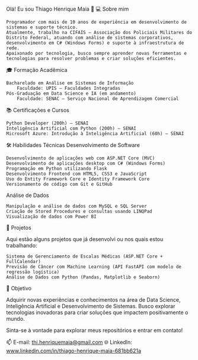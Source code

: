 Olá! Eu sou Thiago Henrique Maia 👋
💻 Sobre mim

    Programador com mais de 10 anos de experiência em desenvolvimento de sistemas e suporte técnico.
    Atualmente, trabalho na CIFAIS – Associação dos Policiais Militares do Distrito Federal, atuando com análise de sistemas corporativos, desenvolvimento em C# (Windows Forms) e suporte à infraestrutura de rede.
    Apaixonado por tecnologia, busco sempre aprender novas ferramentas e tecnologias para resolver problemas e criar soluções eficientes.

🎓 Formação Acadêmica

    Bacharelado em Análise em Sistemas de Informação
        Faculdade: UPIS – Faculdades Integradas
    Pós-Graduação em Data Science e IA (em andamento)
        Faculdade: SENAC – Serviço Nacional de Aprendizagem Comercial

📚 Certificações e Cursos

    Python Developer (200h) – SENAI
    Inteligência Artificial com Python (200h) – SENAI
    Microsoft Azure: Introdução à Inteligência Artificial (60h) – SENAI

🛠️ Habilidades Técnicas
Desenvolvimento de Software

    Desenvolvimento de aplicações web com ASP.NET Core (MVC)
    Desenvolvimento de aplicações desktop com C# (Windows Forms)
    Programação em Python utilizando Flask
    Desenvolvimento Frontend com HTML5, CSS3 e JavaScript
    Uso do Entity Framework Core e Identity Framework Core
    Versionamento de código com Git e GitHub

Análise de Dados

    Manipulação e análise de dados com MySQL e SQL Server
    Criação de Stored Procedures e consultas usando LINQPad
    Visualização de dados com Power BI

🚀 Projetos

Aqui estão alguns projetos que já desenvolvi ou nos quais estou trabalhando:

    Sistema de Gerenciamento de Escalas Médicas (ASP.NET Core + FullCalendar)
    Previsão de Câncer com Machine Learning (API FastAPI com modelo de regressão logística)
    Análise de Dados com Python (Pandas, Matplotlib e Seaborn)

🌟 Objetivo

Adquirir novas experiências e conhecimentos na área de Data Science, Inteligência Artificial e Desenvolvimento de Sistemas. Busco explorar tecnologias inovadoras para criar soluções que impactem positivamente o mundo.

Sinta-se à vontade para explorar meus repositórios e entrar em contato!

📫 E-mail: thi.henriquemaia@gmail.com
🌐 LinkedIn: www.linkedin.com/in/thiago-henrique-maia-681bb621a
